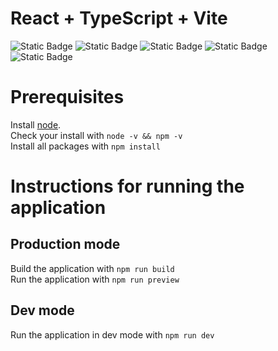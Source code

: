 # React + TypeScript + Vite
![Static Badge](https://img.shields.io/badge/React-1e1e1e?style=flat-square&logo=react)
![Static Badge](https://img.shields.io/badge/Typescript-1e1e1e?style=flat-square&logo=typescript)
![Static Badge](https://img.shields.io/badge/TailwindCSS-1e1e1e?style=flat-square&logo=tailwindcss)
![Static Badge](https://img.shields.io/badge/Vite-1e1e1e?style=flat-square&logo=vite)
![Static Badge](https://img.shields.io/badge/Prism-1e1e1e?style=flat-square&logo=prismjs)

# Prerequisites

Install [node](https://nodejs.org/en/download/).  
Check your install with `node -v && npm -v`  
Install all packages with `npm install`  

# Instructions for running the application

## Production mode

Build the application with `npm run build`  
Run the application with `npm run preview`

## Dev mode

Run the application in dev mode with `npm run dev`
